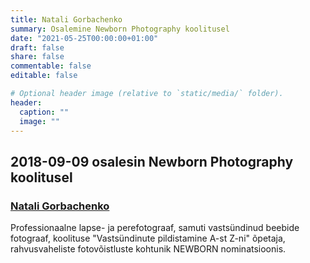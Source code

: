 ```yaml
---
title: Natali Gorbachenko 
summary: Osalemine Newborn Photography koolitusel
date: "2021-05-25T00:00:00+01:00"
draft: false
share: false
commentable: false
editable: false

# Optional header image (relative to `static/media/` folder).
header:
  caption: ""
  image: ""
---
```

## 2018-09-09 osalesin Newborn Photography koolitusel
### [Natali Gorbachenko](https://gorbachenko.com)
Professionaalne lapse- ja perefotograaf, samuti vastsündinud beebide fotograaf, koolituse "Vastsündinute pildistamine A-st Z-ni" õpetaja, rahvusvaheliste fotovõistluste kohtunik NEWBORN nominatsioonis.